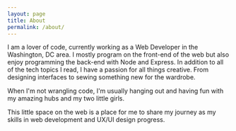 ```yaml
---
layout: page
title: About
permalink: /about/
---
```


I am a lover of code, currently working as a Web Developer in the Washington, DC area. 
I mostly program on the front-end of the web but also enjoy programming the back-end with Node and Express. In addition to all of the tech topics I read, I have a passion for all things creative. From designing interfaces to sewing something new for the wardrobe.

When I'm not wrangling code, I'm usually hanging out and having fun with my amazing hubs and my two little girls. 

This little space on the web is a place for me to share my journey as my skills in web development and UX/UI design progress.
 
